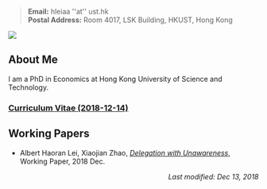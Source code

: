 > **Email:** hleiaa ''at'' ust.hk <br> **Postal Address:** Room 4017, LSK Building, HKUST, Hong Kong 

<img src="https://user-images.githubusercontent.com/16741954/53255641-016e1f80-3701-11e9-9e6d-ec4a209a4815.jpg" />


## About Me

I am a PhD in Economics at Hong Kong University of Science and Technology. 

### [Curriculum Vitae (2018-12-14)](https://albertlei.github.io/cv/cv.pdf)


## Working Papers
- Albert Haoran Lei, Xiaojian Zhao, [_Delegation with Unawareness_](https://papers.ssrn.com/sol3/papers.cfm?abstract_id=3300732#), Working Paper, 2018 Dec.


<p align="right"><I>Last modified: Dec 13, 2018</I></p>
